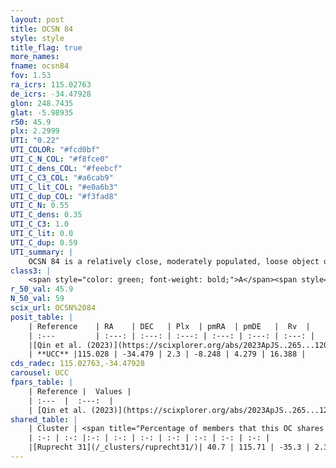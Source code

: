 ```yaml
---
layout: post
title: OCSN 84
style: style
title_flag: true
more_names: 
fname: ocsn84
fov: 1.53
ra_icrs: 115.02763
de_icrs: -34.47928
glon: 248.7435
glat: -5.98935
r50: 45.9
plx: 2.2999
UTI: "0.22"
UTI_COLOR: "#fcd0bf"
UTI_C_N_COL: "#f8fce0"
UTI_C_dens_COL: "#feebcf"
UTI_C_C3_COL: "#a6cab9"
UTI_C_lit_COL: "#e0a6b3"
UTI_C_dup_COL: "#f3fad8"
UTI_C_N: 0.55
UTI_C_dens: 0.35
UTI_C_C3: 1.0
UTI_C_lit: 0.0
UTI_C_dup: 0.59
UTI_summary: |
    OCSN 84 is a relatively close, moderately populated, loose object of very high C3 quality. It was recently reported in the literature.<br><br>This is likely a unique object, which shares a moderate percentage of members with at least one previously reported entry.
class3: |
    <span style="color: green; font-weight: bold;">A</span><span style="color: green; font-weight: bold;">A</span>
r_50_val: 45.9
N_50_val: 59
scix_url: OCSN%2084
posit_table: |
    | Reference    | RA    | DEC   | Plx  | pmRA  | pmDE   |  Rv  |
    | :---         | :---: | :---: | :---: | :---: | :---: | :---: |
    |[Qin et al. (2023)](https://scixplorer.org/abs/2023ApJS..265...12Q) | 115.0 | -34.48 | 2.31 | -8.38 | 4.28 | 16.4 |
    | **UCC** |115.028 | -34.479 | 2.3 | -8.248 | 4.279 | 16.388 | 
cds_radec: 115.02763,-34.47928
carousel: UCC
fpars_table: |
    | Reference |  Values |
    | :---  |  :---:  |
    | [Qin et al. (2023)](https://scixplorer.org/abs/2023ApJS..265...12Q) | `E(B-V)=0.17, m-M=8.62, logt=7.55` |
shared_table: |
    | Cluster | <span title="Percentage of members that this OC shares with the ones listed">%</span>   | RA   | DEC   | Plx   | pmRA  | pmDE  | Rv | UTI |
    | :-: | :-: |:-: | :-: | :-: | :-: | :-: | :-: | :-: |
    |[Ruprecht 31](/_clusters/ruprecht31/)| 40.7 | 115.71 | -35.3 | 2.3 | -8.25 | 4.27 | 17.4 |0.44 |
---
```

